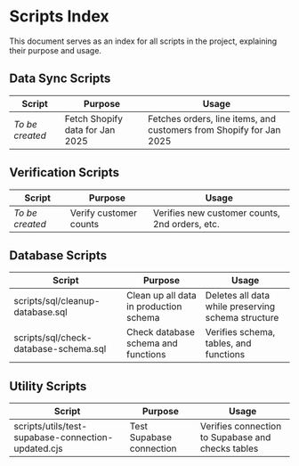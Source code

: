 # Scripts Index

This document serves as an index for all scripts in the project, explaining their purpose and usage.

## Data Sync Scripts

| Script | Purpose | Usage |
|--------|---------|-------|
| *To be created* | Fetch Shopify data for Jan 2025 | Fetches orders, line items, and customers from Shopify for Jan 2025 |

## Verification Scripts

| Script | Purpose | Usage |
|--------|---------|-------|
| *To be created* | Verify customer counts | Verifies new customer counts, 2nd orders, etc. |

## Database Scripts

| Script | Purpose | Usage |
|--------|---------|-------|
| scripts/sql/cleanup-database.sql | Clean up all data in production schema | Deletes all data while preserving schema structure |
| scripts/sql/check-database-schema.sql | Check database schema and functions | Verifies schema, tables, and functions |

## Utility Scripts

| Script | Purpose | Usage |
|--------|---------|-------|
| scripts/utils/test-supabase-connection-updated.cjs | Test Supabase connection | Verifies connection to Supabase and checks tables |
